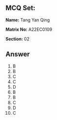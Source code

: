 ## MCQ Set:

**Name:** Tang Yan Qing

**Matrix No:** A22EC0109

**Section:** 02

## Answer
1. B
2. B
3. C
4. C
5. D
6. B
7. B
8. C
9. D
10. C

